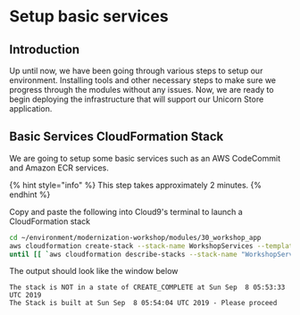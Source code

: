 # Setup basic services

## Introduction

Up until now, we have been going through various steps to setup our environment. Installing tools and other necessary steps to make sure we progress through the modules without any issues. Now, we are ready to begin deploying the infrastructure that will support our Unicorn Store application.

## Basic Services CloudFormation Stack

We are going to setup some basic services such as an AWS CodeCommit and Amazon ECR services.

{% hint style="info" %}
This step takes approximately 2 minutes.
{% endhint %}

Copy and paste the following into Cloud9's terminal to launch a CloudFormation stack

```bash
cd ~/environment/modernization-workshop/modules/30_workshop_app
aws cloudformation create-stack --stack-name WorkshopServices --template-body file://services.yaml --capabilities CAPABILITY_NAMED_IAM
until [[ `aws cloudformation describe-stacks --stack-name "WorkshopServices" --query "Stacks[0].[StackStatus]" --output text` == "CREATE_COMPLETE" ]]; do  echo "The stack is NOT in a state of CREATE_COMPLETE at `date`";   sleep 30; done && echo "The Stack is built at `date` - Please proceed"
```

The output should look like the window below

```text
The stack is NOT in a state of CREATE_COMPLETE at Sun Sep  8 05:53:33 UTC 2019
The Stack is built at Sun Sep  8 05:54:04 UTC 2019 - Please proceed 
```

